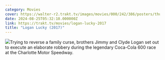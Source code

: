 ```yaml
---
category: Movies
cover: https://walter-r2.trakt.tv/images/movies/000/242/386/posters/thumb/abd12e5614.jpg.webp
date: 2024-08-25T05:32:10.000000Z
link: https://trakt.tv/movies/logan-lucky-2017
title: "Logan Lucky (2017)"
---
```


![](https://walter-r2.trakt.tv/images/movies/000/242/386/fanarts/thumb/d1b3b1f9c1.jpg)Trying to reverse a family curse, brothers Jimmy and Clyde Logan set out to execute an elaborate robbery during the legendary Coca-Cola 600 race at the Charlotte Motor Speedway.
